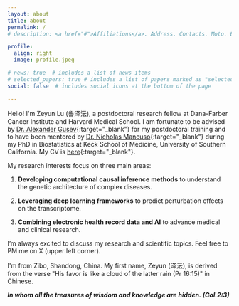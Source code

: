 ```yaml
---
layout: about
title: about
permalink: /
# description: <a href="#">Affiliations</a>. Address. Contacts. Moto. Etc.

profile:
  align: right
  image: profile.jpeg

# news: true  # includes a list of news items
# selected_papers: true # includes a list of papers marked as "selected={true}"
social: false  # includes social icons at the bottom of the page

---
```


Hello! I'm Zeyun Lu (鲁泽沄), a postdoctoral research fellow at Dana-Farber Cancer Institute and Harvard Medical School. I am fortunate to be advised by [Dr. Alexander Gusev](http://gusevlab.org/){:target="_blank"} for my postdoctoral training and to have been mentored by [Dr. Nicholas Mancuso](https://www.mancusolab.com/){:target="_blank"} during my PhD in Biostatistics at Keck School of Medicine, University of Southern California. My CV is [here](./assets/pdf/Lu_Zeyun_CV_web.pdf){:target="_blank"}.

My research interests focus on three main areas:

  1. **Developing computational causal inference methods** to understand the genetic architecture of complex diseases.
  
  2. **Leveraging deep learning frameworks** to predict perturbation effects on the transcriptome.

  3. **Combining electronic health record data and AI** to advance medical and clinical research.

I’m always excited to discuss my research and scientific topics. Feel free to PM me on X (upper left corner).

I'm from Zibo, Shandong, China. My first name, Zeyun (泽沄), is derived from the verse "His favor is like a cloud of the latter rain (Pr 16:15)" in Chinese.

***In whom all the treasures of wisdom and knowledge are hidden. (Col.2:3)***
